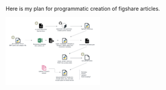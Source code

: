 Here is my plan for programmatic creation of figshare articles. 

<img
  src="figleaf_figshare.png"
  style="display: inline-block; margin: 0 auto; max-width: 250px">
